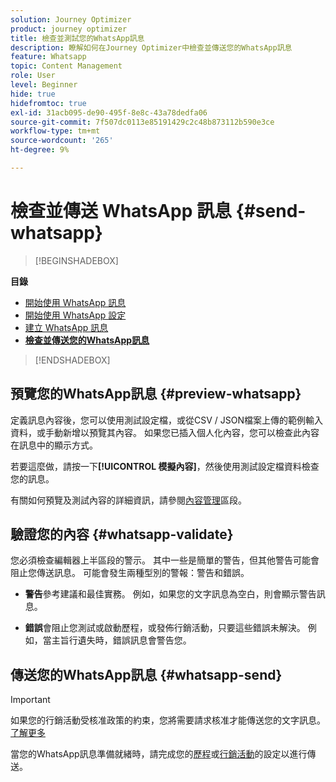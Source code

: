 ```yaml
---
solution: Journey Optimizer
product: journey optimizer
title: 檢查並測試您的WhatsApp訊息
description: 瞭解如何在Journey Optimizer中檢查並傳送您的WhatsApp訊息
feature: Whatsapp
topic: Content Management
role: User
level: Beginner
hide: true
hidefromtoc: true
exl-id: 31acb095-de90-495f-8e8c-43a78dedfa06
source-git-commit: 7f507dc0113e85191429c2c48b873112b590e3ce
workflow-type: tm+mt
source-wordcount: '265'
ht-degree: 9%

---
```


# 檢查並傳送 WhatsApp 訊息 {#send-whatsapp}

>[!BEGINSHADEBOX]

**目錄**

* [開始使用 WhatsApp 訊息](get-started-whatsapp.md)
* [開始使用 WhatsApp 設定](whatsapp-configuration.md)
* [建立 WhatsApp 訊息](create-whatsapp.md)
* **[檢查並傳送您的WhatsApp訊息](send-whatsapp.md)**

>[!ENDSHADEBOX]

## 預覽您的WhatsApp訊息 {#preview-whatsapp}

定義訊息內容後，您可以使用測試設定檔，或從CSV / JSON檔案上傳的範例輸入資料，或手動新增以預覽其內容。 如果您已插入個人化內容，您可以檢查此內容在訊息中的顯示方式。

若要這麼做，請按一下&#x200B;**[!UICONTROL 模擬內容]**，然後使用測試設定檔資料檢查您的訊息。

有關如何預覽及測試內容的詳細資訊，請參閱[內容管理](../content-management/preview-test.md)區段。

## 驗證您的內容 {#whatsapp-validate}

您必須檢查編輯器上半區段的警示。 其中一些是簡單的警告，但其他警告可能會阻止您傳送訊息。 可能會發生兩種型別的警報：警告和錯誤。

* **警告**&#x200B;參考建議和最佳實務。 例如，如果您的文字訊息為空白，則會顯示警告訊息。

* **錯誤**&#x200B;會阻止您測試或啟動歷程，或發佈行銷活動，只要這些錯誤未解決。 例如，當主旨行遺失時，錯誤訊息會警告您。

## 傳送您的WhatsApp訊息 {#whatsapp-send}

>[!IMPORTANT]
>
> 如果您的行銷活動受核准政策的約束，您將需要請求核准才能傳送您的文字訊息。 [了解更多](../test-approve/gs-approval.md)

當您的WhatsApp訊息準備就緒時，請完成您的[歷程](../building-journeys/publishing-the-journey.md)或[行銷活動](../campaigns/review-activate-campaign.md)的設定以進行傳送。
